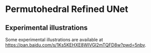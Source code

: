 # Permutohedral Refined UNet
## Experimental illustrations

Some experimental illustrations are available at https://pan.baidu.com/s/1Ks5KEHXE8WlVGl2mTQFD8w?pwd=5nbv.